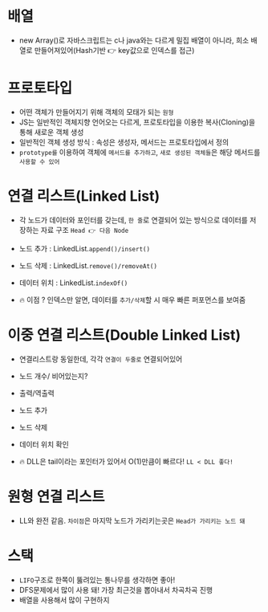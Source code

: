 # 배열

- new Array()로 자바스크립트는 c나 java와는 다르게 밀집 배열이 아니라, 희소 배열로 만들어져있어(Hash기반 👉 key값으로 인덱스를 접근)

# 프로토타입

- 어떤 객체가 만들어지기 위해 객체의 모태가 되는 `원형`
- JS는 일반적인 객체지향 언어오는 다르게, 프로토타입을 이용한 복사(Cloning)을 통해 새로운 객체 생성
- 일반적인 객체 생성 방식 : 속성은 생성자, 메서드는 프로토타입에서 정의
- `prototype를` 이용하여 객체에 `메서드를 추가하고`, `새로 생성된 객체들`은 해당 메서드를 `사용할 수 있어`

# 연결 리스트(Linked List)

- 각 노드가 데이터와 포인터를 갖는데, `한 줄`로 연결되어 있는 방식으로 데이터를 저장하는 자료 구조 `Head 👉 다음 Node`
- 노드 추가 : LinkedList.`append()/insert()`
- 노드 삭제 : LinkedList.`remove()/removeAt()`
- 데이터 위치 : LinkedList.`indexOf()`

- 🔥 이점 ? 인덱스만 알면, 데이터를 `추가/삭제`할 시 매우 빠른 퍼포먼스를 보여줌

# 이중 연결 리스트(Double Linked List)

- 연결리스트랑 동일한데, 각각 `연결이 두줄로` 연결되어있어
- 노드 개수/ 비어있는지?
- 출력/역출력
- 노드 추가
- 노드 삭제
- 데이터 위치 확인

- 🔥 DLL은 tail이라는 포인터가 있어서 O(1)만큼이 빠르다! `LL < DLL 좋다!`

# 원형 연결 리스트

- LL와 완전 같음. `차이점`은 마지막 노드가 가리키는곳은 `Head가 가리키는 노드 돼`

# 스택

- `LIFO`구조로 한쪽이 뚫려있는 통나무를 생각하면 좋아!
- DFS문제에서 많이 사용 돼! 가장 최근것을 뽑아내서 차곡차곡 진행
- 배열을 사용해서 많이 구현하지